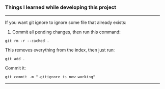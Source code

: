 ### Things I learned while developing this project

------------
If you want git ignore to ignore some file that already exists:
1. Commit all pending changes, then run this command:
```
git rm -r --cached .
```
This removes everything from the index, then just run:
```
git add .
```
Commit it:
```
git commit -m ".gitignore is now working"
```
-----------


